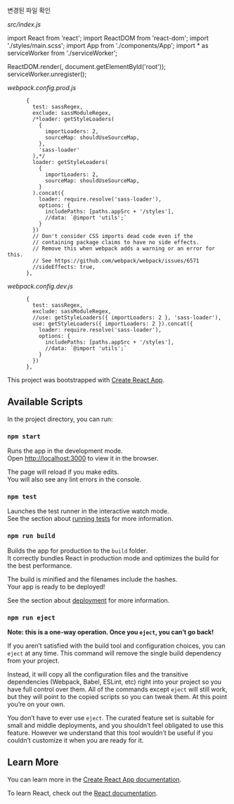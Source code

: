 변경된 파일 확인

*src/index.js*

import React from 'react';
import ReactDOM from 'react-dom';
import './styles/main.scss';
import App from './components/App';
import * as serviceWorker from './serviceWorker';

ReactDOM.render(<App />, document.getElementById('root'));
serviceWorker.unregister();


*webpack.config.prod.js*

          {  
            test: sassRegex,
            exclude: sassModuleRegex,
            /*loader: getStyleLoaders(
              {
                importLoaders: 2,
                sourceMap: shouldUseSourceMap,
              },
              'sass-loader'
            ),*/
            loader: getStyleLoaders(
              {
                importLoaders: 2,
                sourceMap: shouldUseSourceMap,
              }
            ).concat({
              loader: require.resolve('sass-loader'),
              options: {
                includePaths: [paths.appSrc + '/styles'],
                //data: `@import 'utils';`
              }
            })
            // Don't consider CSS imports dead code even if the
            // containing package claims to have no side effects.
            // Remove this when webpack adds a warning or an error for this.
            // See https://github.com/webpack/webpack/issues/6571
            //sideEffects: true,
          },

*webpack.config.dev.js*

          {  
            test: sassRegex,
            exclude: sassModuleRegex,
            //use: getStyleLoaders({ importLoaders: 2 }, 'sass-loader'),
            use: getStyleLoaders({ importLoaders: 2 }).concat({
              loader: require.resolve('sass-loader'),
              options: {
                includePaths: [paths.appSrc + '/styles'],
                //data: `@import 'utils';`
              }
            })
          },

This project was bootstrapped with [Create React App](https://github.com/facebook/create-react-app).

## Available Scripts

In the project directory, you can run:

### `npm start`

Runs the app in the development mode.<br>
Open [http://localhost:3000](http://localhost:3000) to view it in the browser.

The page will reload if you make edits.<br>
You will also see any lint errors in the console.

### `npm test`

Launches the test runner in the interactive watch mode.<br>
See the section about [running tests](https://facebook.github.io/create-react-app/docs/running-tests) for more information.

### `npm run build`

Builds the app for production to the `build` folder.<br>
It correctly bundles React in production mode and optimizes the build for the best performance.

The build is minified and the filenames include the hashes.<br>
Your app is ready to be deployed!

See the section about [deployment](https://facebook.github.io/create-react-app/docs/deployment) for more information.

### `npm run eject`

**Note: this is a one-way operation. Once you `eject`, you can’t go back!**

If you aren’t satisfied with the build tool and configuration choices, you can `eject` at any time. This command will remove the single build dependency from your project.

Instead, it will copy all the configuration files and the transitive dependencies (Webpack, Babel, ESLint, etc) right into your project so you have full control over them. All of the commands except `eject` will still work, but they will point to the copied scripts so you can tweak them. At this point you’re on your own.

You don’t have to ever use `eject`. The curated feature set is suitable for small and middle deployments, and you shouldn’t feel obligated to use this feature. However we understand that this tool wouldn’t be useful if you couldn’t customize it when you are ready for it.

## Learn More

You can learn more in the [Create React App documentation](https://facebook.github.io/create-react-app/docs/getting-started).

To learn React, check out the [React documentation](https://reactjs.org/).
